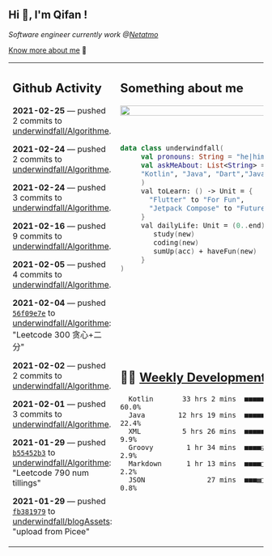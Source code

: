 <h2> Hi 👋, I'm Qifan ! </h2>
<p><em>Software engineer currently work @<a href="https://www.netatmo.com">Netatmo</a>
</em></p><p><a href="https://qifanyang.com/resume" target="_blank"> Know more about me</a> 🔭</p>
<table><tr><td valign="top" rowspan="2">

 ## Github Activity
 <!-- githubActivity starts -->
  **2021-02-25** — pushed 2 commits to [underwindfall/Algorithme](https://api.github.com/repos/underwindfall/Algorithme).

  **2021-02-24** — pushed 2 commits to [underwindfall/Algorithme](https://api.github.com/repos/underwindfall/Algorithme).

  **2021-02-24** — pushed 3 commits to [underwindfall/Algorithme](https://api.github.com/repos/underwindfall/Algorithme).

  **2021-02-16** — pushed 9 commits to [underwindfall/Algorithme](https://api.github.com/repos/underwindfall/Algorithme).

  **2021-02-05** — pushed 4 commits to [underwindfall/Algorithme](https://api.github.com/repos/underwindfall/Algorithme).

  **2021-02-04** — pushed [`56f09e7e`](https://api.github.com/repos/underwindfall/Algorithme/commits/56f09e7e21d92f6d8ab65075696fa15f29531817) to [underwindfall/Algorithme](https://api.github.com/repos/underwindfall/Algorithme): "Leetcode 300 贪心+二分"

  **2021-02-02** — pushed 2 commits to [underwindfall/Algorithme](https://api.github.com/repos/underwindfall/Algorithme).

  **2021-02-01** — pushed 3 commits to [underwindfall/Algorithme](https://api.github.com/repos/underwindfall/Algorithme).

  **2021-01-29** — pushed [`b55452b3`](https://api.github.com/repos/underwindfall/Algorithme/commits/b55452b3ffa93e87fadfe47834af6b5f9ebaa7a3) to [underwindfall/Algorithme](https://api.github.com/repos/underwindfall/Algorithme): "Leetcode 790 num tillings"

  **2021-01-29** — pushed [`fb381979`](https://api.github.com/repos/underwindfall/blogAssets/commits/fb38197998f46f609a300c8b7c46f9335bbeb2c1) to [underwindfall/blogAssets](https://api.github.com/repos/underwindfall/blogAssets): "upload from Picee"
 <!-- githubActivity ends -->
 </td><td valign="top">

 ## Something about me
 <!-- profile starts -->
 <a href="https://github.com/underwindfall" width="100%">
  <img src="https://github-readme-stats.vercel.app/api?username=underwindfall&show_icons=true&icon_color=805AD5&text_color=718096&bg_color=ffffff00&hide_title=true&include_all_commits=true&count_private=true&hide_border=true" width="100%"/>
 </a>
 <br/>
 <br/>
 <br/>
 
 ```kotlin
 data class underwindfall(
      val pronouns: String = "he|him",
      val askMeAbout: List<String> = listOf(
      "Kotlin", "Java", "Dart","Javascript", "Typescript"
      )
      val toLearn: () -> Unit = {
        "Flutter" to "For Fun",
        "Jetpack Compose" to "Future"
      }
      val dailyLife: Unit = (0..end).reduce { acc, new ->	
         study(new)	
         coding(new)	
         sumUp(acc) + haveFun(new)	
      }
 )
 ```
 <!-- profile ends -->
 </td></tr><tr><td valign="top">

 ## 🏊‍♂️ <a href="https://gist.github.com/underwindfall/377ee88ba1fabd1e93516e48ca9c61eb" target="_blank">Weekly Development Breakdown</a>
  <!-- codeTime starts -->
  ```text
    Kotlin       33 hrs 2 mins  ■■■■■■■■■■■■■■■■■▦□□□□□□  60.0%
    Java        12 hrs 19 mins  ■■■■■■■■▦□□□□□□□□□□□□□□□  22.4%
    XML          5 hrs 26 mins  ■■■■■▦□□□□□□□□□□□□□□□□□□   9.9%
    Groovy        1 hr 34 mins  ■■■■◱□□□□□□□□□□□□□□□□□□□   2.9%
    Markdown      1 hr 13 mins  ■■■■□□□□□□□□□□□□□□□□□□□□   2.2%
    JSON               27 mins  ■■■▦□□□□□□□□□□□□□□□□□□□□   0.8%
  ```
  <!-- codeTime starts -->
  </td></tr></table>
